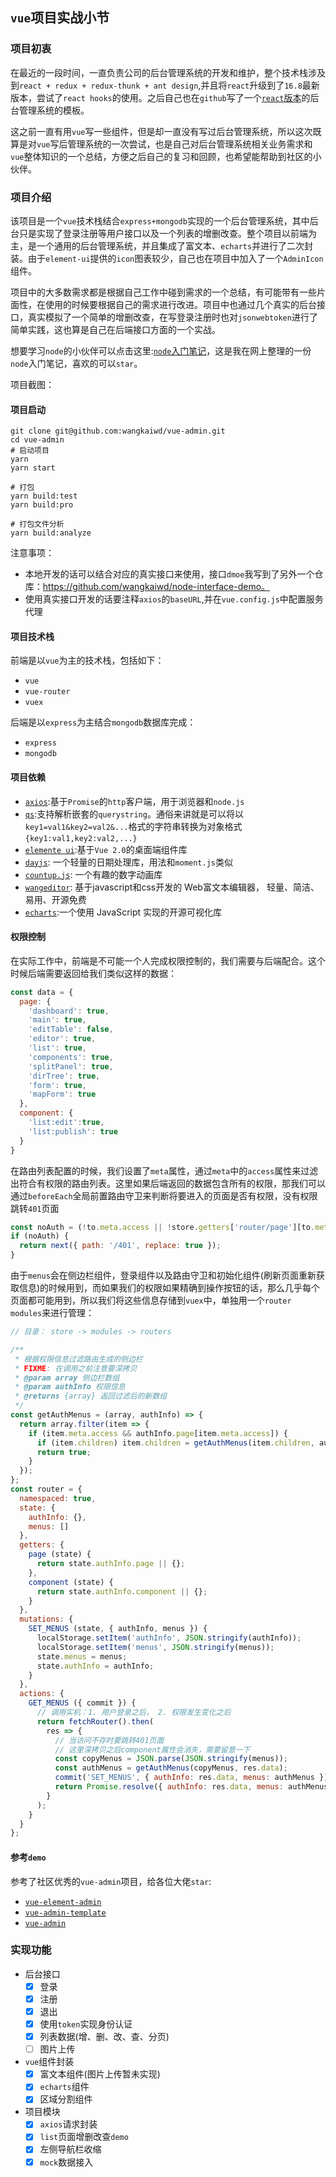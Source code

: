 ## `vue`项目实战小节
### 项目初衷
在最近的一段时间，一直负责公司的后台管理系统的开发和维护，整个技术栈涉及到`react + redux + redux-thunk + ant design`,并且将`react`升级到了`16.8`最新版本，尝试了`react hooks`的使用。之后自己也在`github`写了一个[`react`版本](https://github.com/wangkaiwd/react-create-app-kit)的后台管理系统的模板。

这之前一直有用`vue`写一些组件，但是却一直没有写过后台管理系统，所以这次既算是对`vue`写后管理系统的一次尝试，也是自己对后台管理系统相关业务需求和`vue`整体知识的一个总结，方便之后自己的复习和回顾，也希望能帮助到社区的小伙伴。
### 项目介绍
该项目是一个`vue`技术栈结合`express+mongodb`实现的一个后台管理系统，其中后台只是实现了登录注册等用户接口以及一个列表的增删改查。整个项目以前端为主，是一个通用的后台管理系统，并且集成了富文本、`echarts`并进行了二次封装。由于`element-ui`提供的`icon`图表较少，自己也在项目中加入了一个`AdminIcon`组件。

项目中的大多数需求都是根据自己工作中碰到需求的一个总结，有可能带有一些片面性，在使用的时候要根据自己的需求进行改进。项目中也通过几个真实的后台接口，真实模拟了一个简单的增删改查，在写登录注册时也对`jsonwebtoken`进行了简单实践，这也算是自己在后端接口方面的一个实战。

想要学习`node`的小伙伴可以点击这里:[`node`入门笔记](https://github.com/wangkaiwd/nodejs-relevant/blob/master/nodeBase/readme.md)，这是我在网上整理的一份`node`入门笔记，喜欢的可以`star`。

项目截图： 
#### 项目启动
```npm
git clone git@github.com:wangkaiwd/vue-admin.git
cd vue-admin
# 启动项目
yarn
yarn start

# 打包
yarn build:test
yarn build:pro

# 打包文件分析
yarn build:analyze
```
注意事项：
* 本地开发的话可以结合对应的真实接口来使用，接口`dmoe`我写到了另外一个仓库：https://github.com/wangkaiwd/node-interface-demo。  
* 使用真实接口开发的话要注释`axios`的`baseURL`,并在`vue.config.js`中配置服务代理
#### 项目技术栈
前端是以`vue`为主的技术栈，包括如下：  
* `vue`
* `vue-router`
* `vuex`

后端是以`express`为主结合`mongodb`数据库完成：  
* `express`
* `mongodb`
#### 项目依赖
* [`axios`](https://github.com/axios/axios):基于`Promise`的`http`客户端，用于浏览器和`node.js`
* [`qs`](https://github.com/ljharb/qs):支持解析嵌套的`querystring`。通俗来讲就是可以将以`key1=val1&key2=val2&...`格式的字符串转换为对象格式`{key1:val1,key2:val2,...}` 
* [`elemente ui`](http://element-cn.eleme.io/#/zh-CN/component/installation):基于`Vue 2.0`的桌面端组件库
* [`dayjs`](https://github.com/iamkun/dayjs): 一个轻量的日期处理库，用法和`moment.js`类似
* [`countup.js`](https://inorganik.github.io/countUp.js/): 一个有趣的数字动画库
* [`wangeditor`](http://www.wangeditor.com/): 基于javascript和css开发的 Web富文本编辑器， 轻量、简洁、易用、开源免费
* [`echarts`](https://echarts.baidu.com/tutorial.html#5%20%E5%88%86%E9%92%9F%E4%B8%8A%E6%89%8B%20ECharts):一个使用 JavaScript 实现的开源可视化库

#### 权限控制
在实际工作中，前端是不可能一个人完成权限控制的，我们需要与后端配合。这个时候后端需要返回给我们类似这样的数据：  
```js
const data = {
  page: {
    'dashboard': true,
    'main': true,
    'editTable': false,
    'editor': true,
    'list': true,
    'components': true,
    'splitPanel': true,
    'dirTree': true,
    'form': true,
    'mapForm': true
  },
  component: {
    'list:edit':true,
    'list:publish': true
  }
}
```
在路由列表配置的时候，我们设置了`meta`属性，通过`meta`中的`access`属性来过滤出符合有权限的路由列表。这里如果后端返回的数据包含所有的权限，那我们可以通过`beforeEach`全局前置路由守卫来判断将要进入的页面是否有权限，没有权限跳转`401`页面
```js
const noAuth = (!to.meta.access || !store.getters['router/page'][to.meta.access]) && to.path !== '/401';
if (noAuth) {
  return next({ path: '/401', replace: true });
}
```
由于`menus`会在侧边栏组件，登录组件以及路由守卫和初始化组件(刷新页面重新获取信息)的时候用到，而如果我们的权限如果精确到操作按钮的话，那么几乎每个页面都可能用到，所以我们将这些信息存储到`vuex`中，单独用一个`router modules`来进行管理：
```js
// 目录： store -> modules -> routers

/**
 * 根据权限信息过滤路由生成的侧边栏
 * FIXME: 在调用之前注意要深拷贝
 * @param array 侧边栏数组
 * @param authInfo 权限信息
 * @returns {array} 返回过滤后的新数组
 */
const getAuthMenus = (array, authInfo) => {
  return array.filter(item => {
    if (item.meta.access && authInfo.page[item.meta.access]) {
      if (item.children) item.children = getAuthMenus(item.children, authInfo);
      return true;
    }
  });
};
const router = {
  namespaced: true,
  state: {
    authInfo: {},
    menus: []
  },
  getters: {
    page (state) {
      return state.authInfo.page || {};
    },
    component (state) {
      return state.authInfo.component || {};
    }
  },
  mutations: {
    SET_MENUS (state, { authInfo, menus }) {
      localStorage.setItem('authInfo', JSON.stringify(authInfo));
      localStorage.setItem('menus', JSON.stringify(menus));
      state.menus = menus;
      state.authInfo = authInfo;
    }
  },
  actions: {
    GET_MENUS ({ commit }) {
      // 调用实机：1. 用户登录之后， 2. 权限发生变化之后
      return fetchRouter().then(
        res => {
          // 当访问不存时要跳转401页面
          // 这里深拷贝之后component属性会消失，需要留意一下
          const copyMenus = JSON.parse(JSON.stringify(menus));
          const authMenus = getAuthMenus(copyMenus, res.data);
          commit('SET_MENUS', { authInfo: res.data, menus: authMenus });
          return Promise.resolve({ authInfo: res.data, menus: authMenus });
        }
      );
    }
  }
};
```

#### 参考`demo`
参考了社区优秀的`vue-admin`项目，给各位大佬`star`:   
* [`vue-element-admin`](https://github.com/PanJiaChen/vue-element-admin)
* [`vue-admin-template`](https://github.com/PanJiaChen/vue-admin-template)
* [`vue-admin`](https://github.com/taylorchen709/vue-admin)
### 实现功能
* 后台接口
    - [x] 登录
    - [x] 注册
    - [x] 退出
    - [x] 使用`token`实现身份认证
    - [x] 列表数据(增、删、改、查、分页)
    - [ ] 图片上传
* `vue`组件封装
    - [x] 富文本组件(图片上传暂未实现)
    - [x] `echarts`组件
    - [x] 区域分割组件
* 项目模块
    - [x] `axios`请求封装
    - [x] `list`页面增删改查`demo`
    - [x] 左侧导航栏收缩
    - [x] `mock`数据接入
